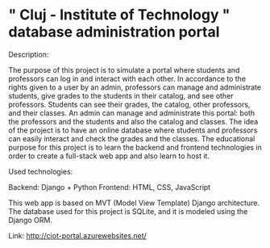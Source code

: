 # " Cluj - Institute of Technology " database administration portal

Description:

The purpose of this project is to simulate a portal
where students and professors can log in and interact with each other. In accordance to the rights given to a user by an admin, professors can manage and administrate students, give grades to the students  in their catalog, and see other professors.
Students can see their grades, the catalog, other professors, and  their classes.
An admin can manage and administrate this portal: both the professors and the students and also the catalog and classes.
The idea  of the project is to have an online database where students and professors can easily interact and check the grades and the classes. 
The educational purpose for this project is to learn the backend and frontend technologies in order to create a 
full-stack web app and also learn to host it.

Used technologies:
 
Backend: Django + Python
Frontend: HTML, CSS, JavaScript

This web app is based on MVT (Model View Template) Django architecture.
The database used for this project is SQLite, and it is modeled using the Django ORM.

Link: http://ciot-portal.azurewebsites.net/